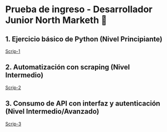 # Prueba de ingreso - Desarrollador Junior North Marketh 🧭

## 1. Ejercicio básico de Python (Nivel Principiante)

[Scrip-1](https://github.com/sandrestrepo28/networkmarket/tree/main/1-EjercicioBasico)

## 2. Automatización con scraping (Nivel Intermedio)

[Scrip-2](https://github.com/sandrestrepo28/networkmarket/tree/main/2-AutoScrap)

## 3. Consumo de API con interfaz y autenticación (Nivel Intermedio/Avanzado)

[Scrip-3](https://github.com/sandrestrepo28/networkmarket/tree/main/3-API)